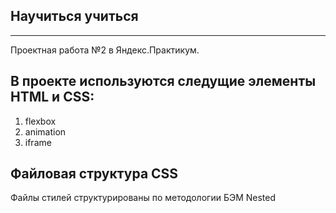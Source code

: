 ## Научиться учиться

---

Проектная работа №2 в Яндекс.Практикум.

## В проекте используются следущие элементы HTML и CSS:

1. flexbox
2. animation
3. iframe

## Файловая структура CSS

Файлы стилей структурированы по методологии БЭМ Nested
